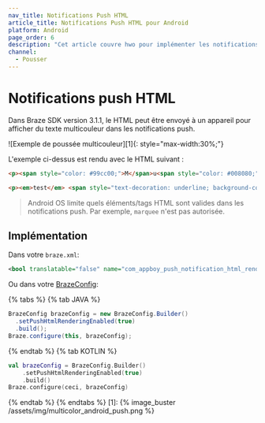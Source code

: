 ```yaml
---
nav_title: Notifications Push HTML
article_title: Notifications Push HTML pour Android
platform: Android
page_order: 6
description: "Cet article couvre hwo pour implémenter les notifications HTML push dans votre application Android."
channel:
  - Pousser
---
```


# Notifications push HTML

Dans Braze SDK version 3.1.1, le HTML peut être envoyé à un appareil pour afficher du texte multicouleur dans les notifications push.

!\[Exemple de poussée multicouleur\]\[1\]{: style="max-width:30%;"}

L'exemple ci-dessus est rendu avec le HTML suivant :

```html
<p><span style="color: #99cc00;">M</span>u<span style="color: #008080;">lti</span>Colo<span style="color: #ff6600;">r</span> <span style="color: #000080;">P</span><span style="color: #00ccff;">u</span><span style="color: #ff0000;">s</span><span style="color: #808080;">h</span></p>
```

```html
<p><em>test</em> <span style="text-decoration: underline; background-color: #ff6600;"><strong>message</strong></span></p>
```

> Android OS limite quels éléments/tags HTML sont valides dans les notifications push. Par exemple, `marquee` n'est pas autorisée.

## Implémentation

Dans votre `braze.xml`:

```xml
<bool translatable="false" name="com_appboy_push_notification_html_rendering_enabled">vrai</bool>
```

Ou dans votre [BrazeConfig][2]:

{% tabs %}
{% tab JAVA %}

```java
BrazeConfig brazeConfig = new BrazeConfig.Builder()
  .setPushHtmlRenderingEnabled(true)
  .build();
Braze.configure(this, brazeConfig);
```

{% endtab %}
{% tab KOTLIN %}

```kotlin
val brazeConfig = BrazeConfig.Builder()
    .setPushHtmlRenderingEnabled(true)
    .build()
Braze.configure(ceci, brazeConfig)
```

{% endtab %}
{% endtabs %}
[1]: {% image_buster /assets/img/multicolor_android_push.png %}

[2]: {{site.baseurl}}/developer_guide/platform_integration_guides/android/advanced_use_cases/runtime_configuration/#runtime-configuration
